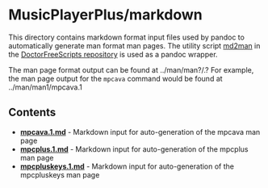 # MusicPlayerPlus/markdown

This directory contains markdown format input files used by pandoc to automatically
generate man format man pages. The utility script
[md2man](https://gitlab.com/doctorfree/DoctorFreeScripts/-/blob/master/scripts/md2man.sh)
in the [DoctorFreeScripts repository](https://gitlab.com/doctorfree/DoctorFreeScripts)
is used as a pandoc wrapper.

The man page format output can be found at ../man/man?/<command>.?
For example, the man page output for the `mpcava` command would be found at
../man/man1/mpcava.1

## Contents

- [**mpcava.1.md**](mpcava.1.md) - Markdown input for auto-generation of the mpcava man page
- [**mpcplus.1.md**](mpcplus.1.md) - Markdown input for auto-generation of the mpcplus man page
- [**mpcpluskeys.1.md**](mpcpluskeys.1.md) - Markdown input for auto-generation of the mpcpluskeys man page
